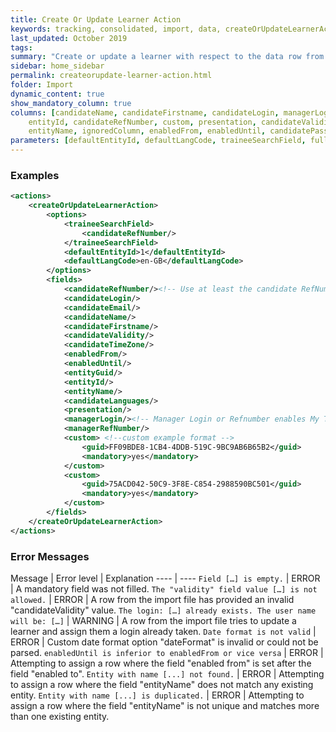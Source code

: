 ```yaml
---
title: Create Or Update Learner Action
keywords: tracking, consolidated, import, data, createOrUpdateLearnerAction
last_updated: October 2019
tags:
summary: "Create or update a learner with respect to the data row from the import file."
sidebar: home_sidebar
permalink: createorupdate-learner-action.html
folder: Import
dynamic_content: true
show_mandatory_column: true
columns: [candidateName, candidateFirstname, candidateLogin, managerLogin, managerRefNumber, candidateEmail, entityGuid, 
    entityId, candidateRefNumber, custom, presentation, candidateValidity, candidateLanguages, candidateTimeZone, 
    entityName, ignoredColumn, enabledFrom, enabledUntil, candidatePassword]
parameters: [defaultEntityId, defaultLangCode, traineeSearchField, fullAccess, enableAllLearners, disableImportFlag]
---
```


### Examples

```xml 
<actions>
	<createOrUpdateLearnerAction>
		<options>
			<traineeSearchField>
				<candidateRefNumber/>
			</traineeSearchField>
			<defaultEntityId>1</defaultEntityId>
			<defaultLangCode>en-GB</defaultLangCode>
		</options>
		<fields>
			<candidateRefNumber/><!-- Use at least the candidate RefNumber, Login, Email -->
			<candidateLogin/>
			<candidateEmail/>
			<candidateName/>
			<candidateFirstname/>
			<candidateValidity/>
			<candidateTimeZone/>
			<enabledFrom/>
			<enabledUntil/>
			<entityGuid/>
			<entityId/>
			<entityName/>
			<candidateLanguages/>
			<presentation/>
			<managerLogin/><!-- Manager Login or Refnumber enables My Team -->
			<managerRefNumber/>
			<custom> <!--custom example format -->
				<guid>FF09BDE8-1CB4-4DDB-519C-9BC9AB6B65B2</guid>
				<mandatory>yes</mandatory>
			</custom>
			<custom>
				<guid>75ACD042-50C9-3F8E-C854-2988590BC501</guid>
				<mandatory>yes</mandatory>
			</custom>
		</fields>
	</createOrUpdateLearnerAction>
</actions>
```

### Error Messages

Message | Error level | Explanation
---- | ----
`Field […] is empty.` |	ERROR | A mandatory field was not filled.
`The "validity" field value […] is not allowed.` | ERROR | A row from the import file has provided an invalid "candidateValidity" value.
`The login: […] already exists. The user name will be: […]` | WARNING | A row from the import file tries to update a learner and assign them a login already taken.
`Date format is not valid` | ERROR | Custom date format option "dateFormat" is invalid or could not be parsed.
`enabledUntil is inferior to enabledFrom or vice versa` | ERROR | Attempting to assign a row where the field "enabled from" is set after the field "enabled to".
`Entity with name [...] not found.` | ERROR | Attempting to assign a row where the field "entityName" does not match any existing entity.
`Entity with name [...] is duplicated.` | ERROR | Attempting to assign a row where the field "entityName" is not unique and matches more than one existing entity.
